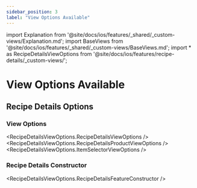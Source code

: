 ```yaml
---
sidebar_position: 3
label: "View Options Available"
---
```


import Explanation from '@site/docs/ios/features/_shared/_custom-views/Explanation.md';
import BaseViews from '@site/docs/ios/features/_shared/_custom-views/BaseViews.md';
import * as RecipeDetailsViewOptions from '@site/docs/ios/features/recipe-details/_custom-views/';

# View Options Available

<Explanation />
<BaseViews />

## Recipe Details Options

### View Options

<RecipeDetailsViewOptions.RecipeDetailsViewOptions />
<RecipeDetailsViewOptions.RecipeDetailsProductViewOptions />
<RecipeDetailsViewOptions.ItemSelectorViewOptions />

### Recipe Details Constructor

<RecipeDetailsViewOptions.RecipeDetailsFeatureConstructor />